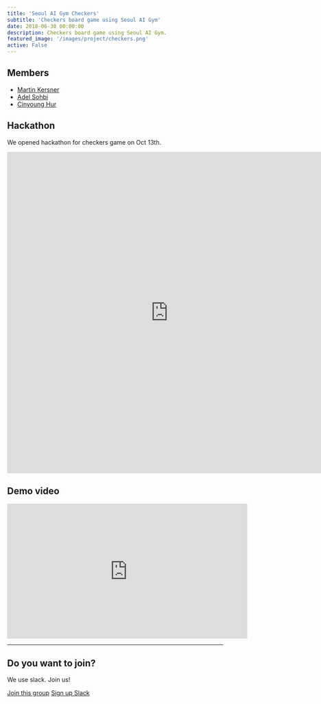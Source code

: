 ```yaml
---
title: 'Seoul AI Gym Checkers'
subtitle: 'Checkers board game using Seoul AI Gym'
date: 2018-06-30 00:00:00
description: Checkers board game using Seoul AI Gym.
featured_image: '/images/project/checkers.png'
active: False
---
```



## Members

* [Martin Kersner](https://www.linkedin.com/in/martinkersner)
* [Adel Sohbi](https://www.linkedin.com/in/adelshb)
* [Cinyoung Hur](https://www.github.com/hurcy)

## Hackathon

We opened hackathon for checkers game on Oct 13th.

<div align="center" class="image-wrap">
<iframe src="https://www.facebook.com/plugins/post.php?href=https%3A%2F%2Fwww.facebook.com%2Fseoulai%2Fposts%2F306378876847172&width=750&show_text=true&appId=1745635288853131&height=750" width="750" height="750" scrolling="no" frameborder="0" allowTransparency="true" allow="encrypted-media"></iframe>
</div>

## Demo video

<iframe width="560" height="315" src="https://www.youtube.com/embed/O-Q9hg7Vng8" frameborder="0" allow="accelerometer; autoplay; encrypted-media; gyroscope; picture-in-picture" allowfullscreen></iframe>

---

## Do you want to join?

We use slack. Join us!

<a href="https://seoulai.slack.com/messages/CB4V2L9L5" class="button button--large">Join this group</a>
<a href="https://seoulai.herokuapp.com/" class="button button--large">Sign up Slack</a>
